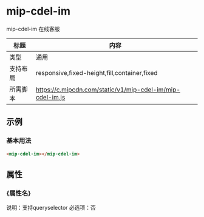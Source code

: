 # mip-cdel-im

mip-cdel-im 在线客服

标题|内容
----|----
类型|通用
支持布局|responsive,fixed-height,fill,container,fixed
所需脚本|https://c.mipcdn.com/static/v1/mip-cdel-im/mip-cdel-im.js

## 示例

### 基本用法
```html
<mip-cdel-im></mip-cdel-im>
```

## 属性

### {属性名}

说明：支持queryselector
必选项：否


